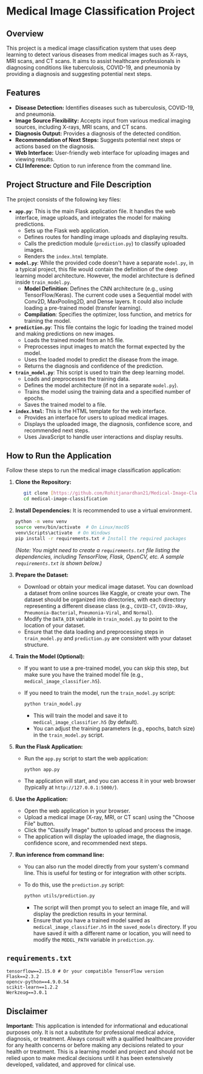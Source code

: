 # Medical Image Classification Project

## Overview

This project is a medical image classification system that uses deep learning to detect various diseases from medical images such as X-rays, MRI scans, and CT scans.  It aims to assist healthcare professionals in diagnosing conditions like tuberculosis, COVID-19, and pneumonia by providing a diagnosis and suggesting potential next steps.

## Features

* **Disease Detection:** Identifies diseases such as tuberculosis, COVID-19, and pneumonia.
* **Image Source Flexibility:** Accepts input from various medical imaging sources, including X-rays, MRI scans, and CT scans.
* **Diagnosis Output:** Provides a diagnosis of the detected condition.
* **Recommendation of Next Steps:** Suggests potential next steps or actions based on the diagnosis.
* **Web Interface:** User-friendly web interface for uploading images and viewing results.
* **CLI Inference:** Option to run inference from the command line.

## Project Structure and File Description

The project consists of the following key files:

* **`app.py`**: This is the main Flask application file. It handles the web interface, image uploads, and integrates the model for making predictions.
    * Sets up the Flask web application.
    * Defines routes for handling image uploads and displaying results.
    * Calls the prediction module (`prediction.py`) to classify uploaded images.
    * Renders the `index.html` template.
* **`model.py`**: While the provided code doesn't have a separate `model.py`, in a typical project, this file would contain the definition of the deep learning model architecture. However, the model architecture is defined inside `train_model.py`.
    * **Model Definition**: Defines the CNN architecture (e.g., using TensorFlow/Keras). The current code uses a Sequential model with Conv2D, MaxPooling2D, and Dense layers. It could also include loading a pre-trained model (transfer learning).
    * **Compilation**: Specifies the optimizer, loss function, and metrics for training the model.
* **`prediction.py`**: This file contains the logic for loading the trained model and making predictions on new images.
    * Loads the trained model from an h5 file.
    * Preprocesses input images to match the format expected by the model.
    * Uses the loaded model to predict the disease from the image.
    * Returns the diagnosis and confidence of the prediction.
* **`train_model.py`**: This script is used to train the deep learning model.
    * Loads and preprocesses the training data.
    * Defines the model architecture (if not in a separate `model.py`).
    * Trains the model using the training data and a specified number of epochs.
    * Saves the trained model to a file.
* **`index.html`**: This is the HTML template for the web interface.
    * Provides an interface for users to upload medical images.
    * Displays the uploaded image, the diagnosis, confidence score, and recommended next steps.
    * Uses JavaScript to handle user interactions and display results.

## How to Run the Application

Follow these steps to run the medical image classification application:

1.  **Clone the Repository:**

    ```bash
       git clone [https://github.com/Rohitjanardhan21/Medical-Image-Classification.git]
       cd medical-image-classification
    ```

2.  **Install Dependencies:** It is recommended to use a virtual environment.

    ```bash
    python -m venv venv
    source venv/bin/activate  # On Linux/macOS
    venv\Scripts\activate  # On Windows
    pip install -r requirements.txt # Install the required packages
    ```

    *(Note: You might need to create a `requirements.txt` file listing the dependencies, including TensorFlow, Flask, OpenCV, etc. A sample `requirements.txt` is shown below.)*

3.  **Prepare the Dataset:**

    * Download or obtain your medical image dataset. You can download a dataset from online sources like Kaggle, or create your own. The dataset should be organized into directories, with each directory representing a different disease class (e.g., `COVID-CT`, `COVID-XRay`, `Pneumonia-Bacterial`, `Pneumonia-Viral`, and `Normal`).
    * Modify the `DATA_DIR` variable in `train_model.py` to point to the location of your dataset.
    * Ensure that the data loading and preprocessing steps in `train_model.py` and `prediction.py` are consistent with your dataset structure.

4.  **Train the Model (Optional):**

    * If you want to use a pre-trained model, you can skip this step, but make sure you have the trained model file (e.g., `medical_image_classifier.h5`).
    * If you need to train the model, run the `train_model.py` script:

        ```bash
        python train_model.py
        ```

        * This will train the model and save it to `medical_image_classifier.h5` (by default).
        * You can adjust the training parameters (e.g., epochs, batch size) in the `train_model.py` script.

5.  **Run the Flask Application:**

    * Run the `app.py` script to start the web application:

        ```bash
        python app.py
        ```

    * The application will start, and you can access it in your web browser (typically at `http://127.0.0.1:5000/`).

6.  **Use the Application:**

    * Open the web application in your browser.
    * Upload a medical image (X-ray, MRI, or CT scan) using the "Choose File" button.
    * Click the "Classify Image" button to upload and process the image.
    * The application will display the uploaded image, the diagnosis, confidence score, and recommended next steps.

7.  **Run inference from command line:**

    * You can also run the model directly from your system's command line. This is useful for testing or for integration with other scripts.
    * To do this, use the `prediction.py` script:

        ```bash
        python utils/prediction.py
        ```

        * The script will then prompt you to select an image file, and will display the prediction results in your terminal.
        * Ensure that you have a trained model saved as `medical_image_classifier.h5` in the `saved_models` directory. If you have saved it with a different name or location, you will need to modify the `MODEL_PATH` variable in `prediction.py`.

##  `requirements.txt`

```text
tensorflow==2.15.0 # Or your compatible TensorFlow version
Flask==2.3.2
opencv-python==4.9.0.54
scikit-learn==1.2.2
Werkzeug==3.0.1
```
## Disclaimer

**Important:**
 This application is intended for informational and educational purposes only. It is not a substitute for professional medical advice, diagnosis, or treatment.  Always consult with a qualified healthcare provider for any health concerns or before making any decisions related to your health or treatment.  This is a learning model and project and should not be relied upon to make medical decisions until it has been extensively developed, validated, and approved for clinical use.

